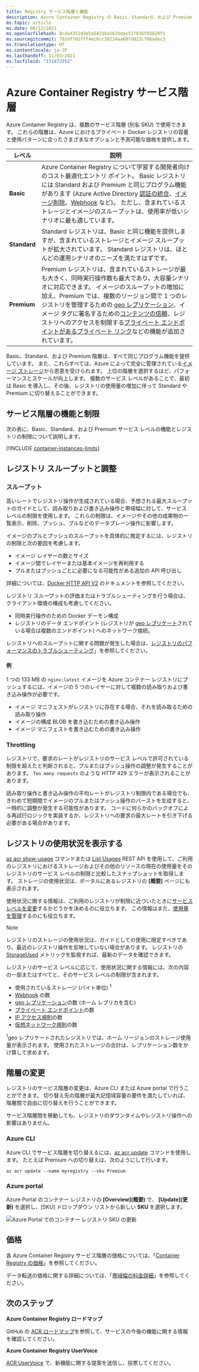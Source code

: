 ```yaml
---
title: Registry サービス階層と機能
description: Azure Container Registry の Basic、Standard、および Premium サービス階層 (SKU) の機能と制限 (クォータ) について説明します。
ms.topic: article
ms.date: 08/12/2021
ms.openlocfilehash: 8cda435193e5a54216a562bdac51f036f93829f1
ms.sourcegitcommit: 702df701fff4ec6cc39134aa607d023c766adec3
ms.translationtype: HT
ms.contentlocale: ja-JP
ms.lasthandoff: 11/03/2021
ms.locfileid: "131473352"
---
```

# <a name="azure-container-registry-service-tiers"></a>Azure Container Registry サービス階層

Azure Container Registry は、複数のサービス階層 (別名 SKU) で使用できます。 これらの階層は、Azure におけるプライベート Docker レジストリの容量と使用パターンに合ったさまざまなオプションと予測可能な価格を提供します。

| レベル | 説明 |
| --- | ----------- |
| **Basic** | Azure Container Registry について学習する開発者向けのコスト最適化エントリ ポイント。 Basic レジストリには Standard および Premium と同じプログラム機能があります (Azure Active Directory [認証の統合](container-registry-authentication.md#individual-login-with-azure-ad)、[イメージ削除][container-registry-delete]、[Webhook][container-registry-webhook] など)。 ただし、含まれているストレージとイメージのスループットは、使用率が低いシナリオに最も適しています。 |
| **Standard** | Standard レジストリは、Basic と同じ機能を提供しますが、含まれているストレージとイメージ スループットが拡大されています。 Standard レジストリは、ほとんどの運用シナリオのニーズを満たすはずです。 |
| **Premium** | Premium レジストリは、含まれているストレージが最も大きく、同時実行操作数も最大であり、大容量シナリオに対応できます。 イメージのスループットの増加に加え、Premium では、複数のリージョン間で 1 つのレジストリを管理するための [geo レプリケーション][container-registry-geo-replication]、イメージ タグに署名するための[コンテンツの信頼](container-registry-content-trust.md)、レジストリへのアクセスを制限する[プライベート エンドポイントがあるプライベート リンク](container-registry-private-link.md)などの機能が追加されています。 |

Basic、Standard、および Premium 階層は、すべて同じプログラム機能を提供しています。 また、これらすべては、Azure によって完全に管理されている[イメージ ストレージ][container-registry-storage]から恩恵を受けられます。 上位の階層を選択するほど、パフォーマンスとスケールが向上します。 複数のサービス レベルがあることで、最初は Basic を導入し、その後、レジストリの使用量の増加に伴って Standard や Premium に切り替えることができます。

## <a name="service-tier-features-and-limits"></a>サービス階層の機能と制限

次の表に、Basic、Standard、および Premium サービス レベルの機能とレジストリの制限について説明します。

[!INCLUDE [container-instances-limits](../../includes/container-registry-limits.md)]

## <a name="registry-throughput-and-throttling"></a>レジストリ スループットと調整

### <a name="throughput"></a>スループット 

高いレートでレジストリ操作が生成されている場合、予想される最大スループットのガイドとして、読み取りおよび書き込み操作と帯域幅に対して、サービス レベルの制限を使用します。 これらの制限は、イメージやその他の成果物の一覧表示、削除、プッシュ、プルなどのデータプレーン操作に影響します。

イメージのプルとプッシュのスループットを具体的に推定するには、レジストリの制限と次の要因を考慮します。 

* イメージ レイヤーの数とサイズ
* イメージ間でレイヤーまたは基本イメージを再利用する
* プルまたはプッシュごとに必要になる可能性がある追加の API 呼び出し

詳細については、[Docker HTTP API V2](https://docs.docker.com/registry/spec/api/) のドキュメントを参照してください。

レジストリ スループットの評価またはトラブルシューティングを行う場合は、クライアント環境の構成も考慮してください。

* 同時実行操作のための Docker デーモン構成
* レジストリのデータ エンドポイント (レジストリが [geo レプリケート](container-registry-geo-replication.md)されている場合は複数のエンドポイント) へのネットワーク接続。

レジストリへのスループットに関する問題が発生した場合は、[レジストリのパフォーマンスのトラブルシューティング](container-registry-troubleshoot-performance.md)」を参照してください。 

#### <a name="example"></a>例

1 つの 133 MB の `nginx:latest` イメージを Azure コンテナー レジストリにプッシュするには、イメージの 5 つのレイヤーに対して複数の読み取りおよび書き込み操作が必要です。 

* イメージ マニフェストがレジストリに存在する場合、それを読み取るための読み取り操作
* イメージの構成 BLOB を書き込むための書き込み操作
* イメージ マニフェストを書き込むための書き込み操作

### <a name="throttling"></a>Throttling

レジストリで、要求のレートがレジストリのサービス レベルで許可されている制限を超えたと判断されると、プルまたはプッシュ操作の調整が発生することがあります。 `Too many requests` のような HTTP 429 エラーが表示されることがあります。

読み取り操作と書き込み操作の平均レートがレジストリ制限内である場合でも、きわめて短期間でイメージのプルまたはプッシュ操作のバーストを生成すると、一時的に調整が発生する可能性があります。 コードに何らかのバックオフによる再試行ロジックを実装するか、レジストリへの要求の最大レートを引き下げる必要がある場合があります。

## <a name="show-registry-usage"></a>レジストリの使用状況を表示する

[az acr show-usage](/cli/azure/acr#az_acr_show_usage) コマンドまたは [List Usages](/rest/api/containerregistry/registries/list-usages) REST API を使用して、ご利用のレジストリにおけるストレージおよびその他のリソースの現在の使用量をそのレジストリのサービス レベルの制限と比較したスナップショットを取得します。 ストレージの使用状況は、ポータルにあるレジストリの **[概要]** ページにも表示されます。

使用状況に関する情報は、ご利用のレジストリが制限に近づいたときに[サービス レベルを変更](#changing-tiers)するかどうかを決めるのに役立ちます。 この情報はまた、[使用量を管理](container-registry-best-practices.md#manage-registry-size)するのにも役立ちます。 

> [!NOTE]
> レジストリのストレージの使用状況は、ガイドとしての使用に限定すべきであり、最近のレジストリ操作を反映していない場合があります。 レジストリの [StorageUsed](monitor-service-reference.md#container-registry-metrics) メトリックを監視すれば、最新のデータを確認できます。 

レジストリのサービス レベルに応じて、使用状況に関する情報には、次の内容の一部またはすべてと、そのサービス レベルの制限が含まれます。

* 使用されているストレージ (バイト単位) <sup>1</sup>
* [Webhook](container-registry-webhook.md) の数
* [geo レプリケーション](container-registry-geo-replication.md)の数 (ホーム レプリカを含む)
* [プライベート エンドポイント](container-registry-private-link.md)の数
* [IP アクセス規則](container-registry-access-selected-networks.md)の数
* [仮想ネットワーク規則](container-registry-vnet.md)の数

<sup>1</sup>geo レプリケートされたレジストリでは、ホーム リージョンのストレージ使用量が表示されます。 使用されたストレージの合計は、レプリケーション数をかけ算して求めます。

## <a name="changing-tiers"></a>階層の変更

レジストリのサービス階層の変更は、Azure CLI または Azure portal で行うことができます。 切り替え先の階層が最大記憶域容量の要件を満たしていれば、階層間で自由に切り替えを行うことができます。 

サービス階層間を移動しても、レジストリのダウンタイムやレジストリ操作への影響はありません。

### <a name="azure-cli"></a>Azure CLI

Azure CLI でサービス階層を切り替えるには、[az acr update][az-acr-update] コマンドを使用します。 たとえば Premium への切り替えは、次のようにして行います。

```azurecli
az acr update --name myregistry --sku Premium
```

### <a name="azure-portal"></a>Azure portal

Azure Portal のコンテナー レジストリの **[Overview]\(概要\)** で、 **[Update]\(更新\)** を選択し、[SKU] ドロップダウン リストから新しい **SKU** を選択します。

![Azure Portal でのコンテナー レジストリ SKU の更新][update-registry-sku]

## <a name="pricing"></a>価格

各 Azure Container Registry サービス階層の価格については、「[Container Registry の価格][container-registry-pricing]」を参照してください。

データ転送の価格に関する詳細については、「[帯域幅の料金詳細](https://azure.microsoft.com/pricing/details/bandwidth/)」を参照してください。 

## <a name="next-steps"></a>次のステップ

**Azure Container Registry ロードマップ**

GitHub の [ACR ロードマップ][acr-roadmap]を参照して、サービスの今後の機能に関する情報を確認してください。

**Azure Container Registry UserVoice**

[ACR UserVoice][container-registry-uservoice] で、新機能に関する提案を送信し、投票してください。

<!-- IMAGES -->
[update-registry-sku]: ./media/container-registry-skus/update-registry-sku.png

<!-- LINKS - External -->
[acr-roadmap]: https://aka.ms/acr/roadmap
[container-registry-pricing]: https://azure.microsoft.com/pricing/details/container-registry/
[container-registry-uservoice]: https://feedback.azure.com/d365community/forum/180a533d-0d25-ec11-b6e6-000d3a4f0858

<!-- LINKS - Internal -->
[az-acr-update]: /cli/azure/acr#az_acr_update
[container-registry-geo-replication]: container-registry-geo-replication.md
[container-registry-storage]: container-registry-storage.md
[container-registry-delete]: container-registry-delete.md
[container-registry-webhook]: container-registry-webhook.md
